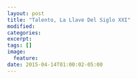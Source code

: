 ```yaml
---
layout: post
title: "Talento, La Llave Del Siglo XXI"
modified:
categories: 
excerpt:
tags: []
image:
  feature:
date: 2015-04-14T01:00:02-05:00
---
```


